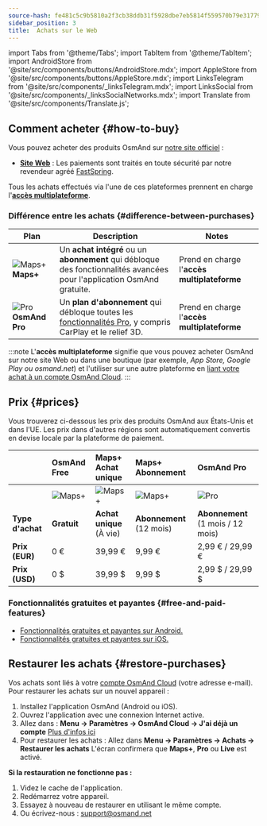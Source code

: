 ```yaml
---
source-hash: fe481c5c9b5810a2f3cb38ddb31f5928dbe7eb5814f559570b79e31779252d2f
sidebar_position: 3
title:  Achats sur le Web
---
```

import Tabs from '@theme/Tabs';
import TabItem from '@theme/TabItem';
import AndroidStore from '@site/src/components/buttons/AndroidStore.mdx';
import AppleStore from '@site/src/components/buttons/AppleStore.mdx';
import LinksTelegram from '@site/src/components/_linksTelegram.mdx';
import LinksSocial from '@site/src/components/_linksSocialNetworks.mdx';
import Translate from '@site/src/components/Translate.js';



## Comment acheter {#how-to-buy}

Vous pouvez acheter des produits OsmAnd sur [notre site officiel](https://osmand.net/pricing) :

- [**Site Web**](https://osmand.net/pricing) : Les paiements sont traités en toute sécurité par notre revendeur agréé [FastSpring](https://fastspring.com/).

Tous les achats effectués via l'une de ces plateformes prennent en charge l'[**accès multiplateforme**](./cross.md).


### Différence entre les achats {#difference-between-purchases}

| Plan | Description | Notes |
|------------|------------|------------|
| ![Maps+](@site/static/img/svg/osmand_maps_plus.svg) **Maps+** | Un **achat intégré** ou un **abonnement** qui débloque des fonctionnalités avancées pour l'application OsmAnd gratuite. | Prend en charge l'**accès multiplateforme** |
| ![Pro](@site/static/img/svg/pro_icon.svg) **OsmAnd Pro** | Un **plan d'abonnement** qui débloque toutes les [fonctionnalités Pro](#pro-features), y compris CarPlay et le relief 3D. | Prend en charge l'**accès multiplateforme** |

:::note
L'**accès multiplateforme** signifie que vous pouvez acheter OsmAnd sur notre site Web ou dans une boutique (par exemple, *App Store, Google Play ou osmand.net*) et l'utiliser sur une autre plateforme en [liant votre achat à un compte OsmAnd Cloud](../personal/osmand-cloud.md#cross-platform).
:::

## Prix {#prices}

Vous trouverez ci-dessous les prix des produits OsmAnd aux États-Unis et dans l'UE. Les prix dans d'autres régions sont automatiquement convertis en devise locale par la plateforme de paiement.

<!--


:::danger June Sale prices

*[Hurry up!](https://osmand.net/pricing) This offer is only available until* **June 15 (23:00 CET)**.

:::


|    | OsmAnd Free   | **Maps+** One-Time | **Maps+** Subscription | **OsmAnd Pro** |
| :------------- | :------------- | :----------------------- | :------------------- | :----------- |
|  | ![Maps+](@site/static/img/svg/osmand_maps.svg) | ![Maps+](@site/static/img/svg/osmand_maps_plus.svg) | ![Maps+](@site/static/img/svg/osmand_maps_plus.svg) | ![Pro](@site/static/img/svg/pro_icon.svg) |
| **Purchase Type** | **Free** | **One-Time Purchase** (Lifetime) | **Subscription** (12 Months) | **Subscription** (1 Month / 12 Months) |
| **Price (EUR)** | €0 | <s>€39.99</s> **€19.99** | <s>€9.99</s> **€4.99** | €2.99 / <s>€29.99</s> **€14.99** |
| **Price (USD)** | $0 | <s>$39.99</s> **$19.99** | <s>$9.99</s> **$4.99** | $2.99 / <s>$29.99</s> **$14.99**|

:::note
By purchasing a subscription through our [website](https://osmand.net/pricing) at a discounted rate,
you receive a 2-year discounted plan.
Starting from the third year, the full price will apply.
:::


-->

|    | OsmAnd Free   | **Maps+** Achat unique | **Maps+** Abonnement | **OsmAnd Pro** |
| :------------- | :------------- | :----------------------- | :------------------- | :----------- |
|  | ![Maps+](@site/static/img/svg/osmand_maps.svg) | ![Maps+](@site/static/img/svg/osmand_maps_plus.svg) | ![Maps+](@site/static/img/svg/osmand_maps_plus.svg) | ![Pro](@site/static/img/svg/pro_icon.svg) |
| **Type d'achat** | **Gratuit** | **Achat unique** (À vie) | **Abonnement** (12 mois) | **Abonnement** (1 mois / 12 mois) |
| **Prix (EUR)** | 0 € | 39,99 €  | 9,99 €   | 2,99 € / 29,99 €   |
| **Prix (USD)** | 0 $ | 39,99 $  | 9,99 $   | 2,99 $ / 29,99 $   |



### Fonctionnalités gratuites et payantes {#free-and-paid-features}

- [Fonctionnalités gratuites et payantes sur Android.](./android.md#free-and-paid-features)
- [Fonctionnalités gratuites et payantes sur iOS.](./ios.md#free-and-paid-features)



## Restaurer les achats {#restore-purchases}

Vos achats sont liés à votre [compte OsmAnd Cloud](../personal/osmand-cloud.md#login) (votre adresse e-mail). Pour restaurer les achats sur un nouvel appareil :

1. Installez l'application OsmAnd (Android ou iOS).
2. Ouvrez l'application avec une connexion Internet active.
3. Allez dans :
   **Menu → Paramètres → OsmAnd Cloud → J'ai déjà un compte**
   [Plus d'infos ici](../personal/osmand-cloud.md#login)
4. Pour restaurer les achats :
   Allez dans **Menu → Paramètres → Achats → Restaurer les achats**
   L'écran confirmera que **Maps+**, **Pro** ou **Live** est activé.

**Si la restauration ne fonctionne pas :**

1. Videz le cache de l'application.
2. Redémarrez votre appareil.
3. Essayez à nouveau de restaurer en utilisant le même compte.
4. Ou écrivez-nous : support@osmand.net